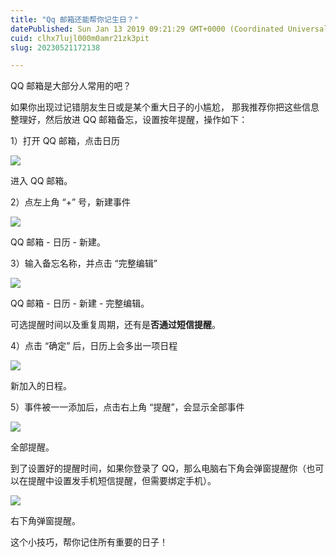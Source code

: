 ```yaml
---
title: "Qq 邮箱还能帮你记生日？"
datePublished: Sun Jan 13 2019 09:21:29 GMT+0000 (Coordinated Universal Time)
cuid: clhx7lujl000m0amr21zk3pit
slug: 20230521172138

---
```


QQ 邮箱是大部分人常用的吧？

如果你出现过记错朋友生日或是某个重大日子的小尴尬， 那我推荐你把这些信息整理好，然后放进 QQ 邮箱备忘，设置按年提醒，操作如下：

1）打开 QQ 邮箱，点击日历

![](url)

进入 QQ 邮箱。

2）点左上角 “+” 号，新建事件

![](url)

QQ 邮箱 - 日历 - 新建。

3）输入备忘名称，并点击 “完整编辑”

![](url)

QQ 邮箱 - 日历 - 新建 - 完整编辑。

可选提醒时间以及重复周期，还有是**否通过短信提醒**。

4）点击 “确定” 后，日历上会多出一项日程

![](url)

新加入的日程。

5）事件被一一添加后，点击右上角 “提醒”，会显示全部事件

![](url)

全部提醒。

到了设置好的提醒时间，如果你登录了 QQ，那么电脑右下角会弹窗提醒你（也可以在提醒中设置发手机短信提醒，但需要绑定手机）。

![](url)

右下角弹窗提醒。

这个小技巧，帮你记住所有重要的日子！
